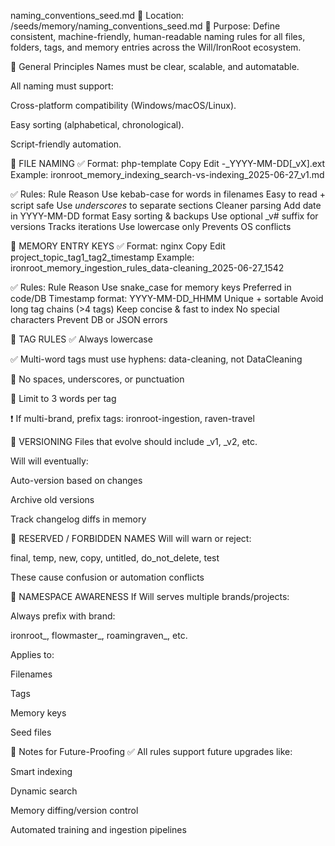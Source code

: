 naming_conventions_seed.md
📂 Location: /seeds/memory/naming_conventions_seed.md
🧠 Purpose: Define consistent, machine-friendly, human-readable naming rules for all files, folders, tags, and memory entries across the Will/IronRoot ecosystem.

🔹 General Principles
Names must be clear, scalable, and automatable.

All naming must support:

Cross-platform compatibility (Windows/macOS/Linux).

Easy sorting (alphabetical, chronological).

Script-friendly automation.

🔸 FILE NAMING
✅ Format:
php-template
Copy
Edit
<project>_<topic>_<tag1>-<tag2>_YYYY-MM-DD[_vX].ext
Example:
ironroot_memory_indexing_search-vs-indexing_2025-06-27_v1.md

✅ Rules:
Rule	Reason
Use kebab-case for words in filenames	Easy to read + script safe
Use _underscores_ to separate sections	Cleaner parsing
Add date in YYYY-MM-DD format	Easy sorting & backups
Use optional _v# suffix for versions	Tracks iterations
Use lowercase only	Prevents OS conflicts

🔸 MEMORY ENTRY KEYS
✅ Format:
nginx
Copy
Edit
project_topic_tag1_tag2_timestamp
Example:
ironroot_memory_ingestion_rules_data-cleaning_2025-06-27_1542

✅ Rules:
Rule	Reason
Use snake_case for memory keys	Preferred in code/DB
Timestamp format: YYYY-MM-DD_HHMM	Unique + sortable
Avoid long tag chains (>4 tags)	Keep concise & fast to index
No special characters	Prevent DB or JSON errors

🔸 TAG RULES
✅ Always lowercase

✅ Multi-word tags must use hyphens: data-cleaning, not DataCleaning

🚫 No spaces, underscores, or punctuation

🔢 Limit to 3 words per tag

❗ If multi-brand, prefix tags: ironroot-ingestion, raven-travel

🔸 VERSIONING
Files that evolve should include _v1, _v2, etc.

Will will eventually:

Auto-version based on changes

Archive old versions

Track changelog diffs in memory

🔸 RESERVED / FORBIDDEN NAMES
Will will warn or reject:

final, temp, new, copy, untitled, do_not_delete, test

These cause confusion or automation conflicts

🔸 NAMESPACE AWARENESS
If Will serves multiple brands/projects:

Always prefix with brand:

ironroot_, flowmaster_, roamingraven_, etc.

Applies to:

Filenames

Tags

Memory keys

Seed files

🔸 Notes for Future-Proofing
✅ All rules support future upgrades like:

Smart indexing

Dynamic search

Memory diffing/version control

Automated training and ingestion pipelines


